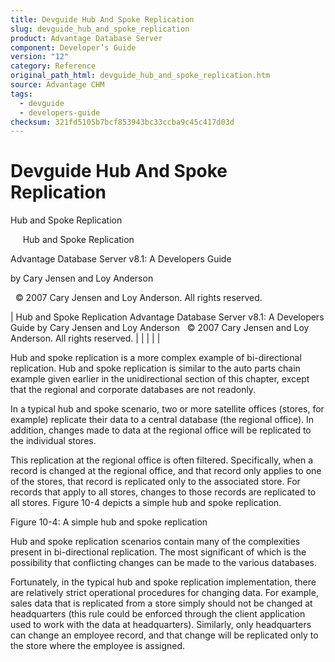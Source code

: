 ```yaml
---
title: Devguide Hub And Spoke Replication
slug: devguide_hub_and_spoke_replication
product: Advantage Database Server
component: Developer’s Guide
version: "12"
category: Reference
original_path_html: devguide_hub_and_spoke_replication.htm
source: Advantage CHM
tags:
  - devguide
  - developers-guide
checksum: 321fd5105b7bcf853943bc33ccba9c45c417d03d
---
```


# Devguide Hub And Spoke Replication

Hub and Spoke Replication

     Hub and Spoke Replication

Advantage Database Server v8.1: A Developers Guide

by Cary Jensen and Loy Anderson

  © 2007 Cary Jensen and Loy Anderson. All rights reserved.

| Hub and Spoke Replication  Advantage Database Server v8.1: A Developers Guide  by Cary Jensen and Loy Anderson    © 2007 Cary Jensen and Loy Anderson. All rights reserved. |  |  |  |  |

Hub and spoke replication is a more complex example of bi-directional replication. Hub and spoke replication is similar to the auto parts chain example given earlier in the unidirectional section of this chapter, except that the regional and corporate databases are not readonly.

In a typical hub and spoke scenario, two or more satellite offices (stores, for example) replicate their data to a central database (the regional office). In addition, changes made to data at the regional office will be replicated to the individual stores.

This replication at the regional office is often filtered. Specifically, when a record is changed at the regional office, and that record only applies to one of the stores, that record is replicated only to the associated store. For records that apply to all stores, changes to those records are replicated to all stores. Figure 10-4 depicts a simple hub and spoke replication.

Figure 10-4: A simple hub and spoke replication

Hub and spoke replication scenarios contain many of the complexities present in bi-directional replication. The most significant of which is the possibility that conflicting changes can be made to the various databases.

Fortunately, in the typical hub and spoke replication implementation, there are relatively strict operational procedures for changing data. For example, sales data that is replicated from a store simply should not be changed at headquarters (this rule could be enforced through the client application used to work with the data at headquarters). Similarly, only headquarters can change an employee record, and that change will be replicated only to the store where the employee is assigned.
